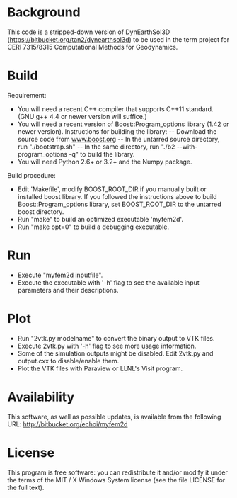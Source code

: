 # Background

This code is a stripped-down version of DynEarthSol3D (https://bitbucket.org/tan2/dynearthsol3d)
to be used in the term project for CERI 7315/8315 Computational Methods for Geodynamics.


# Build

Requirement:
* You will need a recent C++ compiler that supports C++11 standard. (GNU g++
  4.4 or newer version will suffice.)
* You will need a recent version of Boost::Program_options library (1.42 or
  newer version). Instructions for building the library:
  -- Download the source code from www.boost.org
  -- In the untarred source directory, run "./bootstrap.sh"
  -- In the same directory, run "./b2 --with-program_options -q" to build
     the library.
* You will need Python 2.6+ or 3.2+ and the Numpy package.

Build procedure:
* Edit 'Makefile', modify BOOST_ROOT_DIR if you manually built or installed 
  boost library. If you followed the instructions above to build 
  Boost::Program_options library, set BOOST_ROOT_DIR to the untarred boost
  directory.
* Run "make" to build an optimized executable 'myfem2d'.
* Run "make opt=0" to build a debugging executable.


# Run


* Execute "myfem2d inputfile".
* Execute the executable with '-h' flag to see the available input parameters
  and their descriptions.


# Plot

* Run "2vtk.py modelname" to convert the binary output to VTK files.
* Execute 2vtk.py with '-h' flag to see more usage information.
* Some of the simulation outputs might be disabled. Edit 2vtk.py and
  output.cxx to disable/enable them.
* Plot the VTK files with Paraview or LLNL's Visit program.


# Availability

This software, as well as possible updates, is available from the
following URL:
   http://bitbucket.org/echoi/myfem2d


# License

This program is free software: you can redistribute it and/or modify
it under the terms of the MIT / X Windows System license (see the
file LICENSE for the full text).
